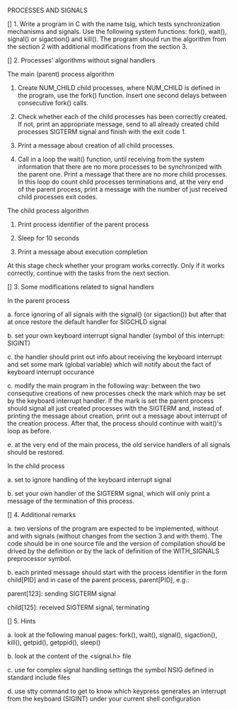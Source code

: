  PROCESSES AND SIGNALS


[] 1. Write a program in C with the name tsig, which tests synchronization
  mechanisms and signals. Use the following system functions: fork(), wait(),
  signal() or sigaction() and kill(). The program should run the algorithm 
  from the section 2 with additional modifications from the section 3.


[] 2. Processes' algorithms without signal handlers

  The main (parent) process algorithm

  1. Create NUM_CHILD child processes, where NUM_CHILD is defined in the
  program, use the fork() function. Insert one second delays between
  consecutive fork() calls.

  2. Check whether each of the child processes has been correctly created. If
  not, print an appropriate message, send to all already created child
  processes SIGTERM signal and finish with the exit code 1.

  3. Print a message about creation of all child processes.

  4. Call in a loop the wait() function, until receiving from the system
  information that there are no more processes to be synchronized with the
  parent one. Print a message that there are no more child processes. In this
  loop do count child processes terminations and, at the very end of the
  parent process, print a message with the number of just received child
  processes exit codes.

  The child process algorithm

  1. Print process identifier of the parent process

  2. Sleep for 10 seconds

  3. Print a message about execution completion


  At this stage check whether your program works correctly. Only if it works
  correctly, continue with the tasks from the next section.


[] 3. Some modifications related to signal handlers

  In the parent process

  a. force ignoring of all signals with the signal() (or sigaction()) but
  after that at once restore the default handler for SIGCHLD signal

  b. set your own keyboard interrupt signal handler (symbol of this interrupt:
  SIGINT)

  c. the handler should print out info about receiving the keyboard interrupt
  and set some mark (global variable) which will notify about the fact of
  keyboard interrupt occurance

  c. modify the main program in the following way: between the two consequtive
  creations of new processes check the mark which may be set by the keyboard
  interrupt handler. If the mark is set the parent process should signal all
  just created processes with the SIGTERM and, instead of printing the message
  about creation, print out a message about interrupt of the creation process.
  After that, the process should continue with wait()'s loop as before.

  e. at the very end of the main process, the old service handlers of all
  signals should be restored.


  In the child process

  a. set to ignore handling of the keyboard interrupt signal

  b. set your own handler of the SIGTERM signal, which will only print a
  message of the termination of this process.


[] 4. Additional remarks

  a. two versions of the program are expected to be implemented, without and
  with signals (without changes from the section 3 and with them). The code
  should be in one source file and the version of compilation should be drived
  by the definition or by the lack of definition of the WITH_SIGNALS
  preprocessor symbol.

  b. each printed message should start with the process identifier in the form
  child[PID] and in case of the parent process, parent[PID], e.g.:

  parent[123]: sending SIGTERM signal 

  child[125]:  received SIGTERM signal, terminating


[] 5. Hints

  a. look at the following manual pages: fork(), wait(), signal(),
  sigaction(), kill(), getpid(), getppid(), sleep()

  b. look at the content of the <signal.h> file

  c. use for complex signal handling settings the symbol NSIG defined in 
  standard include files

  d. use stty command to get to know which keypress generates an interrupt
  from the keyboard (SIGINT) under your current shell configuration
